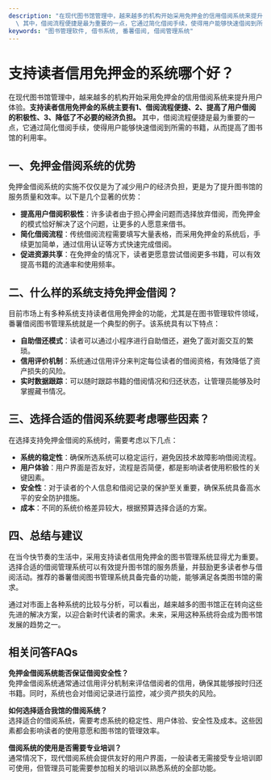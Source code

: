 ```yaml
---
description: "在现代图书馆管理中，越来越多的机构开始采用免押金的信用借阅系统来提升用户体验。**支持读者信用免押金的系统主要有1、借阅流程便捷、2、提高了用户借阅的积极性、3、降低了不必要的经济负担。**\
  \ 其中，借阅流程便捷是最为重要的一点，它通过简化借阅手续，使得用户能够快速借阅到所需的书籍，从而提高了图书馆的利用率。"
keywords: "图书管理软件, 借书系统, 番薯借阅, 借阅管理系统"
---
```

# 支持读者信用免押金的系统哪个好？

在现代图书馆管理中，越来越多的机构开始采用免押金的信用借阅系统来提升用户体验。**支持读者信用免押金的系统主要有1、借阅流程便捷、2、提高了用户借阅的积极性、3、降低了不必要的经济负担。** 其中，借阅流程便捷是最为重要的一点，它通过简化借阅手续，使得用户能够快速借阅到所需的书籍，从而提高了图书馆的利用率。

## **一、免押金借阅系统的优势**

免押金借阅系统的实施不仅仅是为了减少用户的经济负担，更是为了提升图书馆的服务质量和效率。以下是几个显著的优势：

- **提高用户借阅积极性**：许多读者由于担心押金问题而选择放弃借阅，而免押金的模式恰好解决了这个问题，让更多的人愿意来借书。
- **简化借阅流程**：传统借阅流程需要填写大量表格，而采用免押金的系统后，手续更加简单，通过信用认证等方式快速完成借阅。
- **促进资源共享**：在免押金的情况下，读者更愿意尝试借阅更多书籍，可以有效提高书籍的流通率和使用频率。

## **二、什么样的系统支持免押金借阅？**

目前市场上有多种系统支持读者信用免押金的功能，尤其是在图书管理软件领域，番薯借阅图书管理系统就是一个典型的例子。该系统具有以下特点：

- **自助借还模式**：读者可以通过小程序进行自助借还，避免了面对面交互的繁琐。
- **信用评价机制**：系统通过信用评分来判定每位读者的借阅资格，有效降低了资产损失的风险。
- **实时数据跟踪**：可以随时跟踪书籍的借阅情况和归还状态，让管理员能够及时掌握藏书情况。

## **三、选择合适的借阅系统要考虑哪些因素？**

在选择支持免押金借阅的系统时，需要考虑以下几点：

- **系统的稳定性**：确保所选系统可以稳定运行，避免因技术故障影响借阅流程。
- **用户体验**：用户界面是否友好，流程是否简便，都是影响读者使用积极性的关键因素。
- **安全性**：对于读者的个人信息和借阅记录的保护至关重要，确保系统具备高水平的安全防护措施。
- **成本**：不同的系统价格差异较大，根据预算选择合适的方案。

## **四、总结与建议**

在当今快节奏的生活中，采用支持读者信用免押金的图书管理系统显得尤为重要。选择合适的借阅管理系统可以有效提升图书馆的服务质量，并鼓励更多读者参与借阅活动。推荐的番薯借阅图书管理系统具备完备的功能，能够满足各类图书馆的需求。

通过对市面上各种系统的比较与分析，可以看出，越来越多的图书馆正在转向这些先进的解决方案，以迎合新时代读者的需求。未来，采用这种系统将会成为图书馆发展的趋势之一。

## 相关问答FAQs

**免押金借阅系统能否保证借阅安全性？**  
免押金借阅系统通常通过信用评分机制来评估借阅者的信用，确保其能够按时归还书籍。同时，系统也会对借阅记录进行监控，减少资产损失的风险。

**如何选择适合我馆的借阅系统？**  
选择适合的借阅系统，需要考虑系统的稳定性、用户体验、安全性及成本。这些因素都会影响读者的使用意愿和图书馆的管理效率。

**借阅系统的使用是否需要专业培训？**  
通常情况下，现代借阅系统会提供友好的用户界面，一般读者无需接受专业培训即可使用，但管理员可能需要参加相关的培训以熟悉系统的全部功能。
